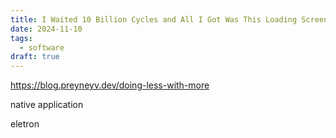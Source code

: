 ```yaml
---
title: I Waited 10 Billion Cycles and All I Got Was This Loading Screen
date: 2024-11-10
tags:
  - software
draft: true
---
```


https://blog.preyneyv.dev/doing-less-with-more

native application

eletron
